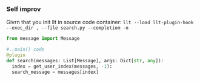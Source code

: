 
### Self improv ###
Givrn that you init llt in source code container: 
```llt --load llt-plugin-hook --exec_dir , --file search.py --completiom -n```

```python
from message import Message

#..main() code
@plugin
def search(messages: List[Message], args: Dict[str, any]):
  index = get_user_index(messages, -1):
  search_message = messages[index]
```
